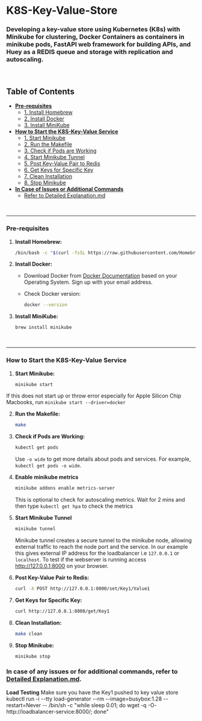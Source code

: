 # K8S-Key-Value-Store

### Developing a key-value store using Kubernetes (K8s) with Minikube for clustering, Docker Containers as containers in minikube pods, FastAPI web framework for building APIs, and Huey as a REDIS queue and storage with replication and autoscaling.


</br>

## Table of Contents

- [**Pre-requisites**](#pre-requisites)
  - [1. Install Homebrew](#1-install-homebrew)
  - [2. Install Docker](#2-install-docker)
  - [3. Install MiniKube](#3-install-minikube)
- [**How to Start the K8S-Key-Value Service**](#how-to-start-the-k8s-key-value-service)
  - [1. Start Minikube](#1-start-minikube)
  - [2. Run the Makefile](#2-run-the-makefile)
  - [3. Check if Pods are Working](#3-check-if-pods-are-working)
  - [4. Start Minikube Tunnel](#4-start-minikube-tunnel)
  - [5. Post Key-Value Pair to Redis](#5-post-key-value-pair-to-redis)
  - [6. Get Keys for Specific Key](#6-get-keys-for-specific-key)
  - [7. Clean Installation](#7-clean-installation)
  - [8. Stop Minikube](#8-stop-minikube)
- [**In Case of Issues or Additional Commands**](#in-case-of-issues-or-additional-commands)
  - [Refer to Detailed Explanation.md](#refer-to-detailed-explanationmd)


</br>

---

### Pre-requisites

1. **Install Homebrew:**

    ```bash
    /bin/bash -c "$(curl -fsSL https://raw.githubusercontent.com/Homebrew/install/HEAD/install.sh)"
    ```

2. **Install Docker:**

    - Download Docker from [Docker Documentation](https://docs.docker.com/) based on your Operating System. Sign up with your email address.
    - Check Docker version:

        ```bash
        docker --version
        ```

3. **Install MiniKube:**

    ```bash
    brew install minikube
    ```

</br>

---

### How to Start the K8S-Key-Value Service

1. **Start Minikube:**

    ```bash
    minikube start
    ```
If this does not start up or throw error especially for Apple Silicon Chip Macbooks, run `minikube start --driver=docker`

2. **Run the Makefile:**

    ```bash
    make
    ```

3. **Check if Pods are Working:**

    ```bash
    kubectl get pods
    ```

    Use `-o wide` to get more details about pods and services. For example, `kubectl get pods -o wide`.

4. **Enable minikube metrics**
    ```bash
    minikube addons enable metrics-server
    ```
    This is optional to check for autoscaling metrics. Wait for 2 mins and then type `kubectl get hpa` to check the metrics

5. **Start Minikube Tunnel**

    ```bash
    minikube tunnel
    ```
    Minikube tunnel creates a secure tunnel to the minikube node, allowing external traffic to reach the node port and the service. In our example this gives external IP address for the loadbalancer i.e `127.0.0.1` or `localhost`. To test if the webserver is running access http://127.0.0.1:8000 on your browser.

6. **Post Key-Value Pair to Redis:**

    ```bash
    curl -X POST http://127.0.0.1:8000/set/Key1/Value1
    ```

7. **Get Keys for Specific Key:**

    ```bash
    curl http://127.0.0.1:8000/get/Key1
    ```

8. **Clean Installation:**

    ```bash
    make clean 
    ```

9. **Stop Minikube:**

    ```bash
    minikube stop
    ```

### In case of any issues or for additional commands, refer to [Detailed Explanation.md](Detailed%20Explanation.md).

**Load Testing**
Make sure you have the Key1 pushed to key value store 
kubectl run -i --tty load-generator --rm --image=busybox:1.28 --restart=Never -- /bin/sh -c "while sleep 0.01; do wget -q -O- http://loadbalancer-service:8000/; done"

